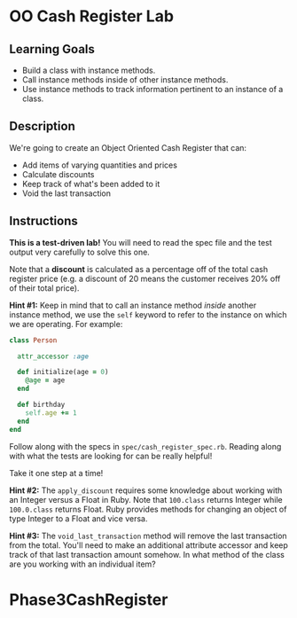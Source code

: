 # OO Cash Register Lab

## Learning Goals

- Build a class with instance methods.
- Call instance methods inside of other instance methods.
- Use instance methods to track information pertinent to an instance of a class.

## Description

We're going to create an Object Oriented Cash Register that can:

- Add items of varying quantities and prices
- Calculate discounts
- Keep track of what's been added to it
- Void the last transaction

## Instructions

**This is a test-driven lab!** You will need to read the spec file and the test
output very carefully to solve this one.

Note that a **discount** is calculated as a percentage off of the total cash
register price (e.g. a discount of 20 means the customer receives 20% off of
their total price).

**Hint #1:** Keep in mind that to call an instance method _inside_ another
instance method, we use the `self` keyword to refer to the instance on which we
are operating. For example:

```ruby
class Person

  attr_accessor :age

  def initialize(age = 0)
    @age = age
  end

  def birthday
    self.age += 1
  end
end
```

Follow along with the specs in `spec/cash_register_spec.rb`. Reading along with
what the tests are looking for can be really helpful!

Take it one step at a time!

**Hint #2:** The `apply_discount` requires some knowledge about working with an
Integer versus a Float in Ruby. Note that `100.class` returns Integer while
`100.0.class` returns Float. Ruby provides methods for changing an object of
type Integer to a Float and vice versa.

**Hint #3:** The `void_last_transaction` method will remove the last transaction
from the total. You'll need to make an additional attribute accessor and keep
track of that last transaction amount somehow. In what method of the class are
you working with an individual item?
# Phase3CashRegister
